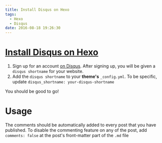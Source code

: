 ```yaml
---
title: Install Disqus on Hexo
tags:
  - Hexo
  - Disqus
date: 2016-08-18 19:26:30
---
```



# [Install Disqus on Hexo](https://github.com/iissnan/hexo-theme-next/wiki/设置多说-DISQUS)

1. Sign up for an account [on Disqus](https://disqus.com/profile/signup/). After signing up, you will be given a `disqus shortname` for your website.
2. Add the `disqus shortname` to your **theme's** `_config.yml`. To be specific, update `disqus_shortname: your-disqus-shortname`

You should be good to go!

# Usage

The comments should be automatically added to every post that you have published. To disable the commenting feature on any of the post, add `comments: false` at the post's front-matter part of the `.md` file
